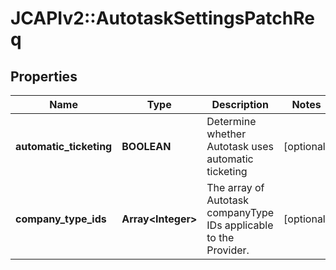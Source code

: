 # JCAPIv2::AutotaskSettingsPatchReq

## Properties
Name | Type | Description | Notes
------------ | ------------- | ------------- | -------------
**automatic_ticketing** | **BOOLEAN** | Determine whether Autotask uses automatic ticketing | [optional] 
**company_type_ids** | **Array&lt;Integer&gt;** | The array of Autotask companyType IDs applicable to the Provider. | [optional] 

